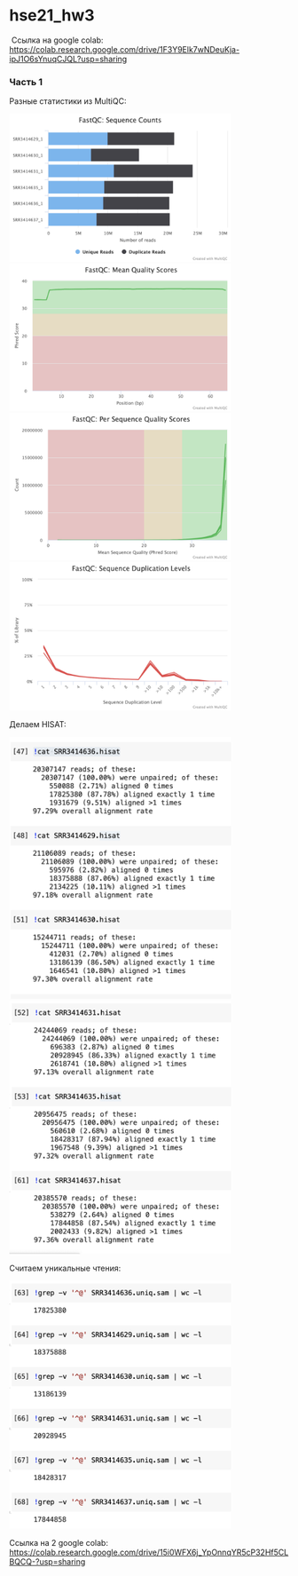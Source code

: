 # hse21_hw3

 Ссылка на google colab: https://colab.research.google.com/drive/1F3Y9Elk7wNDeuKja-ipJ1O6sYnuqCJQL?usp=sharing
 
 ### Часть 1
 
Разные статистики из MultiQC:
<p float="left">
  <img src="/pictures/fastqc_sequence_counts_plot.png " width="400" />
  <img src="/pictures/fastqc_per_base_sequence_quality_plot.png" width="400" />
  <img src="/pictures/fastqc_per_sequence_quality_scores_plot.png" width="400" />
  <img src="/pictures/fastqc_sequence_duplication_levels_plot.png" width="400" />
</p>

Делаем HISAT:
<p float="left">
  <img src="/pictures/hisat1.png " width="400" />
  <img src="/pictures/hisat2.png" width="400" />
</p>

Считаем уникальные чтения:
<p float="left">
  <img src="/pictures/grep_unique.png " width="400" />
</p>
 
 Ссылка на 2 google colab: https://colab.research.google.com/drive/15i0WFX6j_YpOnnqYR5cP32Hf5CLBQCQ-?usp=sharing
